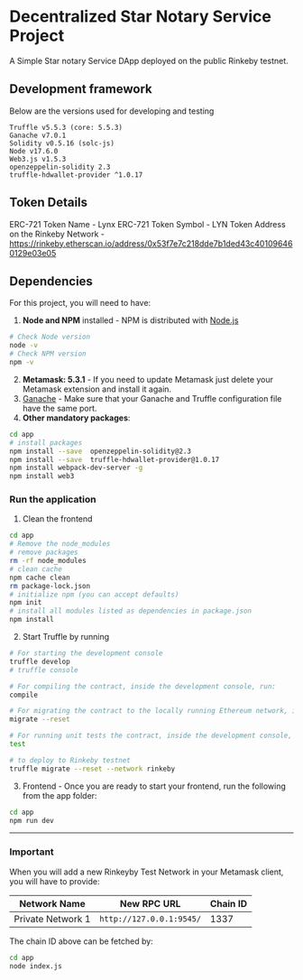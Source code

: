 # Decentralized Star Notary Service Project
A Simple Star notary Service DApp deployed on the public Rinkeby testnet.

## Development framework
Below are the versions used for developing and testing
```
Truffle v5.5.3 (core: 5.5.3)
Ganache v7.0.1
Solidity v0.5.16 (solc-js)
Node v17.6.0
Web3.js v1.5.3
openzeppelin-solidity 2.3
truffle-hdwallet-provider ^1.0.17
```

## Token Details
ERC-721 Token Name - Lynx
ERC-721 Token Symbol - LYN
Token Address on the Rinkeby Network - https://rinkeby.etherscan.io/address/0x53f7e7c218dde7b1ded43c401096460129e03e05

## Dependencies
For this project, you will need to have:
1. **Node and NPM** installed - NPM is distributed with [Node.js](https://www.npmjs.com/get-npm)
```bash
# Check Node version
node -v
# Check NPM version
npm -v
```
2. **Metamask: 5.3.1** - If you need to update Metamask just delete your Metamask extension and install it again.
3. [Ganache](https://www.trufflesuite.com/ganache) - Make sure that your Ganache and Truffle configuration file have the same port.
4. **Other mandatory packages**:
```bash
cd app
# install packages
npm install --save  openzeppelin-solidity@2.3
npm install --save  truffle-hdwallet-provider@1.0.17
npm install webpack-dev-server -g
npm install web3
```

### Run the application
1. Clean the frontend 
```bash
cd app
# Remove the node_modules  
# remove packages
rm -rf node_modules
# clean cache
npm cache clean
rm package-lock.json
# initialize npm (you can accept defaults)
npm init
# install all modules listed as dependencies in package.json
npm install
```


2. Start Truffle by running
```bash
# For starting the development console
truffle develop
# truffle console

# For compiling the contract, inside the development console, run:
compile

# For migrating the contract to the locally running Ethereum network, inside the development console
migrate --reset

# For running unit tests the contract, inside the development console, run:
test

# to deploy to Rinkeby testnet
truffle migrate --reset --network rinkeby
```

3. Frontend - Once you are ready to start your frontend, run the following from the app folder:
```bash
cd app
npm run dev
```

---

### Important
When you will add a new Rinkeyby Test Network in your Metamask client, you will have to provide:

| Network Name | New RPC URL | Chain ID |
|---|---|---|
|Private Network 1|`http://127.0.0.1:9545/`|1337 |

The chain ID above can be fetched by:
```bash
cd app
node index.js
```
